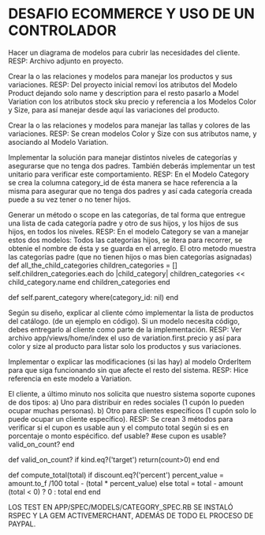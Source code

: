 # DESAFIO ECOMMERCE Y USO DE UN CONTROLADOR 
Hacer un diagrama de modelos para cubrir las necesidades del cliente. RESP: Archivo adjunto en proyecto.

Crear la o las relaciones y modelos para manejar los productos y sus variaciones. RESP: Del proyecto inicial removí los atributos del Modelo Product dejando solo name y description para el resto pasarlo a Model Variation con los atributos stock sku precio y referencia a los Modelos Color y Size, para así manejar desde aquí las variaciones del producto.

Crear la o las relaciones y modelos para manejar las tallas y colores de las variaciones. RESP: Se crean modelos Color y Size con sus atributos name, y asociando al Modelo Variation.

Implementar la solución para manejar distintos niveles de categorías y asegurarse que no tenga dos padres. También deberás implementar un test unitario para verificar este comportamiento. RESP: En el Modelo Category se crea la columna category_id de ésta manera se hace referencia a la misma para asegurar que no tenga dos padres y así cada categoría creada puede a su vez tener o no tener hijos.

Generar un método o scope en las categorías, de tal forma que entregue una lista de cada categoría padre y otro de sus hijos, y los hijos de sus hijos, en todos los niveles. RESP: En el modelo Category se van a manejar estos dos modelos:
Todos las categorías hijos, se itera para recorrer, se obtenie el nombre de ésta y se guarda en el arreglo. El otro metodo muestra las categorías padre (que no tienen hijos o mas bien categorías asignadas)
def all_the_child_categories
  children_categories = []
  self.children_categories.each do |child_category|
      children_categories << child_category.name
  end
  children_categories
end

def self.parent_category
  where(category_id: nil)
end

Según su diseño, explicar al cliente cómo implementar la lista de productos del catálogo. (de un ejemplo en código). Si un modelo necesita código, debes entregarlo al cliente como parte de la implementación. RESP: Ver archivo app/views/home/index el uso de variation.first.precio y así para color y size al producto para listar solo los productos y sus variaciones.

Implementar o explicar las modificaciones (si las hay) al modelo OrderItem para que siga funcionando sin que afecte el resto del sistema. RESP: Hice referencia en este modelo a Variation.

El cliente, a último minuto nos solicita que nuestro sistema soporte cupones de dos tipos:
a) Uno para distribuir en redes sociales (1 cupón lo pueden ocupar muchas personas).
b) Otro para clientes específicos (1 cupón solo lo puede ocupar un cliente específico). RESP: Se crean 3 métodos para verificar si el cupon es usable aun y el computo total según si es en porcentaje o monto espécifico.
def usable? #ese cupon es usable?
  valid_on_count?
end

def valid_on_count? 
  if kind.eq?('target')
    return(count>0)
  end
end

def compute_total(total)
  if discount.eq?('percent')
    percent_value = amount.to_f /100
    total - (total * percent_value)
  else
    total = total - amount
    (total < 0) ? 0 : total
  end
end

LOS TEST EN APP/SPEC/MODELS/CATEGORY_SPEC.RB SE INSTALÓ RSPEC Y LA GEM ACTIVEMERCHANT, ADEMÁS DE TODO EL PROCESO DE PAYPAL.

